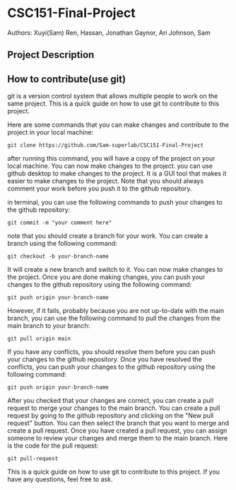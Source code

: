 # CSC151-Final-Project

Authors: Xuyi(Sam) Ren, Hassan, Jonathan Gaynor, Ari Johnson, Sam

## Project Description

## How to contribute(use git)

git is a version control system that allows multiple people to work on the same project. This is a quick guide on how to use git to contribute to this project.

Here are some commands that you can make changes and contribute to the project in your local machine:

```
git clone https://github.com/Sam-superlab/CSC151-Final-Project
```

after running this command, you will have a copy of the project on your local machine. You can now make changes to the project. you can use github desktop to make changes to the project. It is a GUI tool that makes it easier to make changes to the project. Note that you should always comment your work before you push it to the github repository.

in terminal, you can use the following commands to push your changes to the github repository:

```
git commit -m "your comment here"
```

note that you should create a branch for your work. You can create a branch using the following command:

```
git checkout -b your-branch-name
```

It will create a new branch and switch to it. You can now make changes to the project. Once you are done making changes, you can push your changes to the github repository using the following command:

```
git push origin your-branch-name
```

However, if it fails, probably because you are not up-to-date with the main branch, you can use the following command to pull the changes from the main branch to your branch:

```
git pull origin main
```

If you have any conflicts, you should resolve them before you can push your changes to the github repository. Once you have resolved the conflicts, you can push your changes to the github repository using the following command:

```
git push origin your-branch-name
```

After you checked that your changes are correct, you can create a pull request to merge your changes to the main branch. You can create a pull request by going to the github repository and clicking on the "New pull request" button. You can then select the branch that you want to merge and create a pull request. Once you have created a pull request, you can assign someone to review your changes and merge them to the main branch. Here is the code for the pull request:

```
git pull-request
```

This is a quick guide on how to use git to contribute to this project. If you have any questions, feel free to ask.
